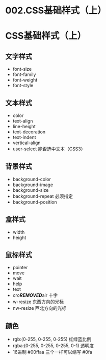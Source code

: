 # 002.CSS基础样式（上）

# CSS基础样式（上）

## 文字样式

- font-size
- font-family
- font-weight
- font-style

## 文本样式

- color
- text-align
- line-height
- text-decoration
- text-indent
- vertical-align
- user-select 能否选中文本（CSS3）

## 背景样式

- background-color
- background-image
- background-size
- background-repeat 必须指定
- background-position

## 盒样式

- width
- height

## 鼠标样式

- pointer
- move
- wait
- help
- text
- cro***REMOVED***air 十字
- w-resize 东西方向的光标
- nw-resize 西北方向的光标

## 颜色

- rgb:(0-255, 0-255, 0-255) 红绿蓝比例
- rgba:(0-255, 0-255, 0-255, 0-1) 透明度
- 16进制 #00ffaa 三个一样可以缩写 #0fa